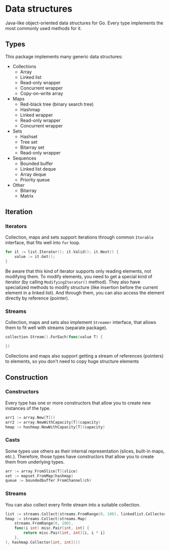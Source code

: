 # Data structures

Java-like object-oriented data structures for Go.
Every type implements the most commonly used methods for it.

## Types
This package implements many generic data structures:
- Collections
	- Array
	- Linked list
	- Read-only wrapper
	- Concurrent wrapper
	- Copy-on-write array
- Maps
	- Red-black tree (binary search tree)
	- Hashmap
	- Linked wrapper
	- Read-only wrapper
	- Concurrent wrapper
- Sets
	- Hashset
    - Tree set
    - Bitarray set
	- Read-only wrapper
- Sequences
	- Bounded buffer
    - Linked list deque
    - Array deque
	- Priority queue
- Other
	- Bitarray
	- Matrix

## Iteration

### Iterators
Collection, maps and sets support iterations through common `Iterable` interface,
that fits well into `for` loop.

```go
for it := list.Iterator(); it.Valid(); it.Next() {
	value := it.Get();
}
```
Be aware that this kind of iterator supports only reading elements, not modifying them.
To modify elements, you need to get a special kind of iterator
(by calling `ModifyingIterator()` method).
They also have specialized methods to modify structure (like insertion before the
current element in a linked list).
And through them, you can also access the element directly by reference (pointer).

### Streams
Collection, maps and sets also implement `Streamer` interface, that allows them to
fit well with streams (separate package).

```go
collection.Stream().ForEach(func(value T) {

})
```

Collections and maps also support getting a stream of references (pointers) to elements,
so you don't need to copy huge structure elements

## Construction

### Constructors
Every type has one or more constructors that allow you to create new instances of
the type.

```go
arr1 := array.New[T]()
arr2 := array.NewWithCapacity[T](capacity)
hmap := hashmap.NewWithCapacity[T](capacity)
```

### Casts
Some types use others as their internal representation (slices, built-in maps, etc.).
Therefore, those types have constructors that allow you to create them from underlying types.

```go
arr := array.FromSlice[T](slice)
set := mapset.FromMap(hashmap)
queue := boundedbuffer.FromChannel(ch)
```

### Streams
You can also collect every finite stream into a suitable collection.

```go
list := streams.Collect(streams.FromRange(0, 100), linkedlist.Collector[int]())
hmap := streams.Collect(streams.Map(
	streams.FromRange(0, 100),
	func(i int) misc.Pair[int, int] {
		return misc.Pair[int, int]{i, i * i}
	},
), hashmap.Collector[int, int]())
```